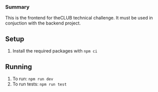 ### Summary
This is the frontend for theCLUB technical challenge. It must be used in conjuction with the backend project.

## Setup
1. Install the required packages with `npm ci`

## Running
1. To run: `npm run dev`
2. To run tests: `npm run test`

